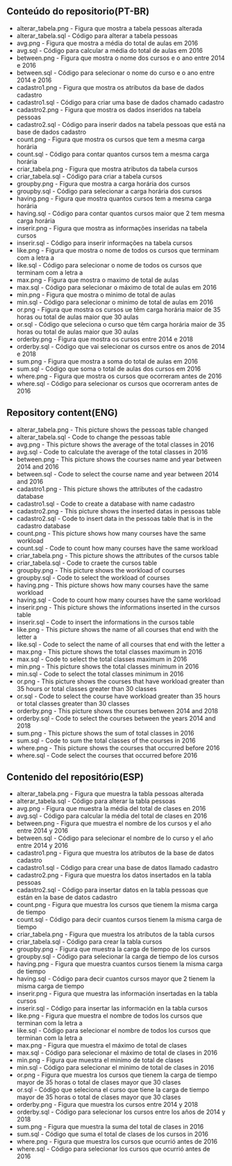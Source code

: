 ## Conteúdo do repositorio(PT-BR)
+ alterar_tabela.png - Figura que mostra a tabela pessoas alterada
+ alterar_tabela.sql - Código para alterar a tabela pessoas
+ avg.png - Figura que mostra a média do total de aulas em 2016
+ avg.sql - Código para calcular a média do total de aulas em 2016
+ between.png - Figura que mostra o nome dos cursos e o ano entre 2014 e 2016 
+ between.sql - Código para selecionar o nome do curso e o ano entre 2014 e 2016
+ cadastro1.png - Figura que mostra os atributos da base de dados cadastro
+ cadastro1.sql - Código para criar uma base de dados chamado cadastro
+ cadastro2.png - Figura que mostra os dados inseridos na tabela pessoas
+ cadastro2.sql - Código para inserir dados na tabela pessoas que está na base de dados cadastro
+ count.png - Figura que mostra os cursos que tem a mesma carga horária
+ count.sql - Código para contar quantos cursos tem a mesma carga horária
+ criar_tabela.png - Figura que mostra atributos da tabela cursos
+ criar_tabela.sql - Código para criar a tabela cursos
+ groupby.png - Figura que mostra a carga horária dos cursos
+ groupby.sql - Código para selecionar a carga horária dos cursos
+ having.png - Figura que mostra quantos cursos tem a mesma carga horária
+ having.sql - Código para contar quantos cursos maior que 2 tem mesma carga horária 
+ inserir.png - Figura que mostra as informações inseridas na tabela cursos
+ inserir.sql - Código para inserir informações na tabela cursos
+ like.png - Figura que mostra o nome de todos os cursos que terminam com a letra a 
+ like.sql - Código para selecionar o nome de todos os cursos que terminam com a letra a
+ max.png - Figura que mostra o maximo de total de aulas
+ max.sql - Código para selecionar o máximo de total de aulas em 2016
+ min.png - Figura que mostra o minimo de total de aulas
+ min.sql - Código para selecionar o minimo de total de aulas em 2016
+ or.png - Figura que mostra os cursos ue têm carga horária maior de 35 horas ou total de aulas maior que 30 aulas
+ or.sql - Código que seleciona o curso que têm carga horária maior de 35 horas ou total de aulas maior que 30 aulas
+ orderby.png - Figura que mostra os cursos entre 2014 e 2018
+ orderby.sql - Código que vai selecionar os cursos entre os anos de 2014 e 2018
+ sum.png - Figura que mostra a soma do total de aulas em 2016
+ sum.sql - Código que soma o total de aulas dos cursos em 2016
+ where.png - Figura que mostra os cursos que ocorreram antes de 2016
+ where.sql - Código para selecionar os cursos que ocorreram antes de 2016

## Repository content(ENG)
+ alterar_tabela.png - This picture shows the pessoas table changed
+ alterar_tabela.sql - Code to change the pessoas table
+ avg.png - This picture shows the average of the total classes in 2016
+ avg.sql - Code to calculate the average of the total classes in 2016
+ between.png - This picture shows the courses name and year between 2014 and 2016 
+ between.sql - Code to select the course name and year between 2014 and 2016
+ cadastro1.png - This picture shows the attributes of the cadastro database
+ cadastro1.sql - Code to create a database with name cadastro
+ cadastro2.png - This picture shows the inserted datas in pessoas table
+ cadastro2.sql - Code to insert data in the pessoas table that is in the cadastro database
+ count.png - This picture shows how many courses have the same workload
+ count.sql - Code to count how many courses have the same workload
+ criar_tabela.png - This picture shows the attributes of the cursos table
+ criar_tabela.sql - Code to craete the cursos table
+ groupby.png - This picture shows the workload of courses
+ groupby.sql - Code to select the workload of courses
+ having.png - This picture shows how many courses have the same workload
+ having.sql - Code to count how many courses have the same workload 
+ inserir.png - This picture shows the informations inserted in the cursos table
+ inserir.sql - Code to insert the informations in the cursos table
+ like.png - This picture shows the name of all courses that end with the letter a 
+ like.sql - Code to select the name of all courses that end with the letter a
+ max.png - This picture shows the total classes maximum in 2016
+ max.sql - Code to select the total classes maximum in 2016
+ min.png - This picture shows the total classes minimum in 2016
+ min.sql - Code to select the total classes minimum in 2016
+ or.png - This picture shows the courses that have workload greater than 35 hours or total classes greater than 30 classes 
+ or.sql - Code to select the course have workload greater than 35 hours or total classes greater than 30 classes
+ orderby.png - This picture shows the courses between 2014 and 2018
+ orderby.sql - Code to select the courses between the years 2014 and 2018
+ sum.png - This picture shows the sum of total classes in 2016
+ sum.sql - Code to sum the total classes of the courses in 2016
+ where.png - This picture shows the courses that occurred before 2016    
+ where.sql - Code select the courses that occurred before 2016

## Contenido del repositório(ESP)
+ alterar_tabela.png - Figura que muestra la tabla pessoas alterada
+ alterar_tabela.sql - Código para alterar la tabla pessoas
+ avg.png - Figura que muestra la média del total de clases en 2016
+ avg.sql - Código para calcular la média del total de clases en 2016
+ between.png - Figura que muestra el nombre de los cursos y el año entre 2014 y 2016 
+ between.sql - Código para selecionar el nombre de lo curso y el año entre 2014 y 2016
+ cadastro1.png - Figura que muestra los atributos de la base de datos cadastro
+ cadastro1.sql - Código para crear una base de datos llamado cadastro
+ cadastro2.png - Figura que muestra los datos insertados en la tabla pessoas
+ cadastro2.sql - Código para insertar datos en la tabla pessoas que están en la base de datos cadastro
+ count.png - Figura que muestra los cursos que tienem la misma carga de tiempo
+ count.sql - Código para decir cuantos cursos tienem la misma carga de tiempo
+ criar_tabela.png - Figura que muestra los atributos de la tabla cursos
+ criar_tabela.sql - Código para crear la tabla cursos
+ groupby.png - Figura que muestra la carga de tiempo de los cursos
+ groupby.sql - Código para selecionar la carga de tiempo de los cursos
+ having.png - Figura que muestra cuantos cursos tienem la misma carga de tiempo
+ having.sql - Código para decir cuantos cursos mayor que 2 tienem la misma carga de tiempo 
+ inserir.png - Figura que muestra las información insertadas en la tabla cursos
+ inserir.sql - Código para insertar las información en la tabla cursos
+ like.png - Figura que muestra el nombre de todos los cursos que terminan com la letra a 
+ like.sql - Código para selecionar el nombre de todos los cursos que terminan com la letra a
+ max.png - Figura que muestra el máximo de total de clases
+ max.sql - Código para selecionar el máximo de total de clases in 2016
+ min.png - Figura que muestra el minimo de total de clases
+ min.sql - Código para selecionar el minimo de total de clases in 2016
+ or.png - Figura que muestra los cursos que tienem la carga de tiempo mayor de 35 horas o total de clases mayor que 30 clases
+ or.sql - Código que seleciona el curso que tiene la carga de tiempo mayor de 35 horas o total de clases mayor que 30 clases
+ orderby.png - Figura que muestra los cursos entre 2014 y 2018
+ orderby.sql - Código para selecionar los cursos entre los años de 2014 y 2018
+ sum.png - Figura que muestra la suma del total de clases in 2016
+ sum.sql - Código que suma el total de clases de los cursos in 2016
+ where.png - Figura que muestra los cursos que ocurrió antes de 2016
+ where.sql - Código para selecionar los cursos que ocurrió antes de 2016

